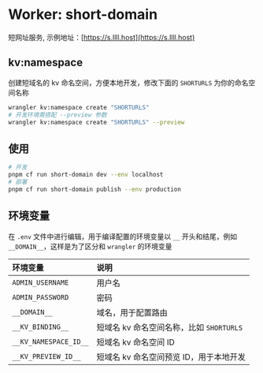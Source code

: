 # Worker: short-domain

短网址服务, 示例地址：[https://s.llll.host](https://s.llll.host)

## kv:namespace

创建短域名的 kv 命名空间，方便本地开发，修改下面的 `SHORTURLS` 为你的命名空间名称

```bash
wrangler kv:namespace create "SHORTURLS"
# 开发环境需搭配 --preview 参数
wrangler kv:namespace create "SHORTURLS" --preview
```

## 使用

```bash
# 开发
pnpm cf run short-domain dev --env localhost
# 部署
pnpm cf run short-domain publish --env production
```

## 环境变量

在 `.env` 文件中进行编辑，用于编译配置的环境变量以 `__` 开头和结尾，例如 `__DOMAIN__`，这样是为了区分和 `wrangler` 的环境变量

| 环境变量 | 说明 |
| :--- | :--- |
| `ADMIN_USERNAME` | 用户名 |
| `ADMIN_PASSWORD` | 密码 |
| `__DOMAIN__` | 域名，用于配置路由 |
| `__KV_BINDING__` | 短域名 kv 命名空间名称，比如 `SHORTURLS` |
| `__KV_NAMESPACE_ID__` | 短域名 kv 命名空间 ID |
| `__KV_PREVIEW_ID__` | 短域名 kv 命名空间预览 ID，用于本地开发 |
